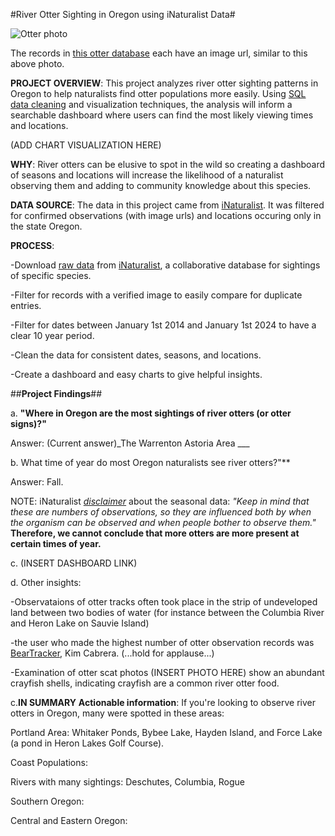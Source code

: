 #River Otter Sighting in Oregon using iNaturalist Data#

![Otter photo](https://inaturalist-open-data.s3.amazonaws.com/photos/183828265/medium.jpg)

The records in [this otter database](data/cleaned) each have an image url, similar to this above photo.

**PROJECT OVERVIEW**: This project analyzes river otter sighting patterns in Oregon to help naturalists find otter populations more easily. Using [SQL data cleaning](queries/analysis_queries.sql) and visualization techniques, the analysis will inform a searchable dashboard where users can find the most likely viewing times and locations.

(ADD CHART VISUALIZATION HERE)

**WHY**: River otters can be elusive to spot in the wild so creating a dashboard of seasons and locations will increase the likelihood of a naturalist observing them and adding to community knowledge about this species.

**DATA SOURCE**: The data in this project came from [iNaturalist](https://www.inaturalist.org/taxa/41777-Lontra-canadensis). It was  filtered for confirmed observations (with image urls) and locations occuring only in the state Oregon.

**PROCESS**: 

-Download [raw data](data/raw) from [iNaturalist](https://www.inaturalist.org/taxa/41777-Lontra-canadensis), a collaborative database for sightings of specific species.

-Filter for records with a verified image to easily compare for duplicate entries. 

-Filter for dates between January 1st 2014 and January 1st 2024 to have a clear 10 year period.

-Clean the data for consistent dates, seasons, and locations.

-Create a dashboard and easy charts to give helpful insights.


##**Project Findings**##

   a. **"Where in Oregon are the most sightings of river otters (or otter signs)?"**

   Answer: (Current answer)_The Warrenton Astoria Area ___
  
  b. What time of year do most Oregon naturalists see river otters?"**
 
  Answer: Fall.

  NOTE: iNaturalist [*disclaimer*](https://www.inaturalist.org/taxa/41777-Lontra-canadensis) about the seasonal data: *"Keep in mind that these are numbers of observations, so they are influenced both by when the organism can be observed and when people bother to observe them."* **Therefore, we cannot conclude that more otters are more present at certain times of year.**

c. (INSERT DASHBOARD LINK)

d. Other insights: 

   -Observataions of otter tracks often took place in the strip of undeveloped land between two bodies of water (for instance between the Columbia River and Heron Lake on Sauvie Island)
   
   -the user who made the highest number of otter observation records was [BearTracker](https://www.inaturalist.org/people/beartracker), Kim Cabrera. (...hold for applause...)

   -Examination of otter scat photos (INSERT PHOTO HERE) show an abundant crayfish shells, indicating crayfish are a common river otter food.

c.**IN SUMMARY**
**Actionable information**: If you're looking to observe river otters in Oregon, many were spotted in these areas:

Portland Area: Whitaker Ponds, Bybee Lake, Hayden Island, and Force Lake (a pond in Heron Lakes Golf Course).

Coast Populations:

Rivers with many sightings: Deschutes, Columbia, Rogue

Southern Oregon:

Central and Eastern Oregon:



